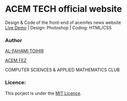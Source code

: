 # ACEM TECH official website

Design & Code of the front-end of acemfes news website\
[Live Demo](https://alfahami.github.io/news-acemfes/) | Design: Photoshop | Coding: HTML/CSS 



### Author
 [AL-FAHAMI TOIHIR](https://alfahami.github.io/ "Resume")
 
 [ACEM FEZ](http://www.acemfes.com "Coming Soon")
 
 COMPUTER SCIENCES & APPLIED MATHEMATICS CLUB
 
 ### Licence: 
 This porject is under the [MIT Licence](https://opensource.org/licenses/MIT).


